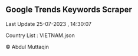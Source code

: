 

## Google Trends Keywords Scraper 
 
Last Update 25-07-2023 , 14:30:07

Country List :
VIETNAM.json



© Abdul Muttaqin 
